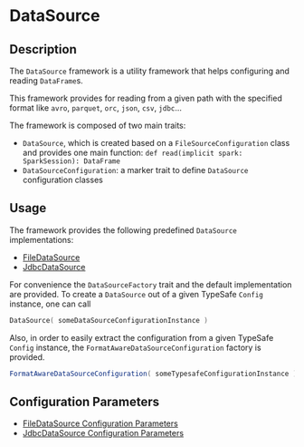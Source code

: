 # DataSource


## Description

The `DataSource` framework is a utility framework that helps configuring and reading `DataFrame`s.

This framework provides for reading from a given path with the specified format like `avro`, `parquet`, `orc`, `json`,
`csv`, `jdbc`...

The framework is composed of two main traits:
- `DataSource`, which is created based on a `FileSourceConfiguration` class and provides one main function:
    `def read(implicit spark: SparkSession): DataFrame`
- `DataSourceConfiguration`: a marker trait to define `DataSource` configuration classes


## Usage

The framework provides the following predefined `DataSource` implementations:

- [FileDataSource](file-data-source.md)
- [JdbcDataSource](jdbc-data-source.md)

For convenience the `DataSourceFactory` trait and the default implementation are provided.
To create a `DataSource` out of a given TypeSafe `Config` instance, one can call

```scala
DataSource( someDataSourceConfigurationInstance )
```

Also, in order to easily extract the configuration from a given TypeSafe `Config` instance,
the `FormatAwareDataSourceConfiguration` factory is provided.

```scala
FormatAwareDataSourceConfiguration( someTypesafeConfigurationInstance )
```


## Configuration Parameters

- [FileDataSource Configuration Parameters](file-data-source.md#configuration-parameters)
- [JdbcDataSource Configuration Parameters](jdbc-data-source.md#configuration-parameters)
